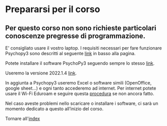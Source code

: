 # Prepararsi per il corso

## Per questo corso non sono richieste particolari conoscenze pregresse di programmazione.

E' consigliato usare il vostro laptop. I requisiti necessari per fare funzionare Psychopy3 sono descritti al seguente [link](https://www.psychopy.org/download.html) in basso alla pagina. 

Potete installare il software PsychoPy3 seguendo sempre lo stesso [link](https://www.psychopy.org/download.html). 

Useremo la versione 2022.1.4 [link](https://github.com/psychopy/psychopy/releases?page=3).


In aggiunta a Psychopy3 useremo Excel o software simili (OpenOffice, google sheet…) e ogni tanto accederemo ad internet. 
Per internet potete usare il Wi-Fi Eduroam e seguire questa [procedura](https://www.unipd.it/eduroam) se non ancora fatto.

Nel caso aveste problemi nello scaricare o installare i software, ci sarà un momento dedicato a questo all’inizio del corso.


Tornare all'[index](index.md)
